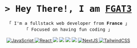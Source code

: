 <h1 align="center">
        <samp>&gt; Hey There!, I am
                <b><a target="_blank" href="https://github.com/FGAT3">FGAT3</a></b>
        </samp>
</h1>

<p align="center">
        <!-- Intro -->
        <samp>
                「 I'm a fullstack web developer from <b>France</b> 」
                <br>
                「 Focused on having fun coding</b> 」
                <br>
                <br>
        </samp>
        <!-- Technologies -->
        <!-- JavaScript -->
        <a href="https://github.com/FGAT3?tab=repositories" target="_blank"><img alt="JavaScript"
                        src="https://img.shields.io/badge/-JavaScript-323330?style=flat-square&logo=JavaScript&logoColor=F7DF1E">
        </a>
        <!-- React -->
        <a href="https://github.com/FGAT3?tab=repositories" target="_blank"><img alt="React"
                        src="https://img.shields.io/badge/-React-61DAFB?style=flat-square&logo=React&logoColor=white">
        </a>
        <img src="https://img.shields.io/badge/-ReactJs-61DAFB?logo=react&logoColor=white&style=flat" />
  <img src="https://img.shields.io/badge/-ReactJs-white?logo=react&logoColor=white&style=flat" />

  <img src="https://img.shields.io/badge/-ReactJs-61DAFB?logo=react&logoColor=white&style=flat-square" />
  <img src="https://img.shields.io/badge/-ReactJs-white?logo=react&logoColor=white&style=flat-square" />
        <!-- NextJS -->
        <a href="https://github.com/FGAT3?tab=repositories" target="_blank"><img alt="NextJS"
                        src="https://img.shields.io/badge/-NextJS-white?style=flat-square&logo=Next.js&logoColor=black">
        </a>
        <!-- TailwindCSS -->
        <a href="https://github.com/FGAT3?tab=repositories" target="_blank"><img alt="TailwindCSS"
                        src="https://img.shields.io/badge/-TailwindCSS-10172a?style=flat-square&logo=Tailwindcss&logoColor=37bcf8">
        </a>
</p>
